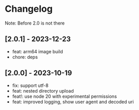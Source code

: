 # Changelog

Note: Before 2.0 is not there

## [2.0.1] - 2023-12-23

- feat: arm64 image build
- chore: deps

## [2.0.0] - 2023-10-19

- fix: support utf-8
- feat: nested directory upload
- feat!: use node 20 with experimental permissions
- feat: improved logging, show user agent and decoded uri
